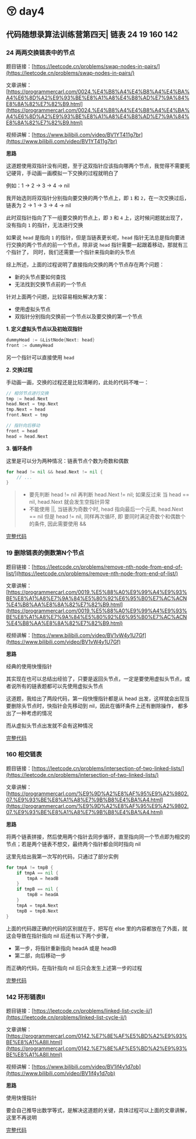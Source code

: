 # 😚 day4

## 代码随想录算法训练营第四天| 链表 24 19 160 142

### 24 两两交换链表中的节点

题目链接：[https://leetcode.cn/problems/swap-nodes-in-pairs/](https://leetcode.cn/problems/swap-nodes-in-pairs/)

文章讲解：[https://programmercarl.com/0024.%E4%B8%A4%E4%B8%A4%E4%BA%A4%E6%8D%A2%E9%93%BE%E8%A1%A8%E4%B8%AD%E7%9A%84%E8%8A%82%E7%82%B9.html](https://programmercarl.com/0024.%E4%B8%A4%E4%B8%A4%E4%BA%A4%E6%8D%A2%E9%93%BE%E8%A1%A8%E4%B8%AD%E7%9A%84%E8%8A%82%E7%82%B9.html)

视频讲解：[https://www.bilibili.com/video/BV1YT411g7br](https://www.bilibili.com/video/BV1YT411g7br)

**思路**

这道题使用双指针没有问题，至于这双指针应该指向哪两个节点，我觉得不需要死记硬背，手动画一画模拟一下交换的过程就明白了

例如：1 -> 2 -> 3 -> 4 -> nil

我开始选则将双指针分别指向要交换的两个节点上，即 `1` 和 `2`，在一次交换过后，链表为 2 -> 1 -> 3 -> 4 -> nil

此时双指针指向了下一组要交换的节点上，即 `3` 和 `4` 上，这时候问题就出现了，没有指向 `1` 的指针，无法进行交换

如果说 `head` 是指向 `1` 的指针，但是当链表更长呢，`head` 指针无法总是指向要进行交换的两个节点的前一个节点，除非说 `head` 指针需要一起跟着移动，那就有三个指针了， 同时，我们还需要一个指针来指向新的头节点

综上所述，上面的过程说明了直接指向交换的两个节点存在两个问题：

* 新的头节点要如何查找
* 无法找到交换节点前的一个节点

针对上面两个问题，比较容易相处解决方案：

* 使用虚拟头节点
* 双指针分别指向交换前一个节点以及要交换的第一个节点

**1. 定义虚拟头节点以及初始双指针**

```go
dummyHead := &ListNode{Next: head}
front := dummyHead
```

另一个指针可以直接使用 `head`

**2. 交换过程**

手动画一画，交换的过程还是比较清晰的，此处的代码不唯一：

```go
// 相邻节点进行交换
tmp := head.Next
head.Next = tmp.Next
tmp.Next = head
front.Next = tmp

// 指针向后移动
front = head
head = head.Next
```

**3. 循环条件**

这里是可以分为两种情况：链表节点个数为奇数和偶数

```go
for head != nil && head.Next != nil {
    // ...
}
```

> * 要先判断 head != nil 再判断 head.Next != nil; 如果反过来 当 head == nil, head.Next 就会发生空指针异常
> * 不能使用 ||, 当链表为奇数个时, head 指向最后一个元素, head.Next == nil 但是 head != nil, 同样再次循环, 即 要同时满足奇数个和偶数个的条件, 因此需要使用 &&

[完整代码](https://github.com/hd2yao/leetcode/tree/master/training/day4/0024\_swap\_nodes\_in\_pairs.go)

### 19 删除链表的倒数第N个节点

题目链接：[https://leetcode.cn/problems/remove-nth-node-from-end-of-list/](https://leetcode.cn/problems/remove-nth-node-from-end-of-list/)

文章讲解：[https://programmercarl.com/0019.%E5%88%A0%E9%99%A4%E9%93%BE%E8%A1%A8%E7%9A%84%E5%80%92%E6%95%B0%E7%AC%ACN%E4%B8%AA%E8%8A%82%E7%82%B9.html](https://programmercarl.com/0019.%E5%88%A0%E9%99%A4%E9%93%BE%E8%A1%A8%E7%9A%84%E5%80%92%E6%95%B0%E7%AC%ACN%E4%B8%AA%E8%8A%82%E7%82%B9.html)

视频讲解：[https://www.bilibili.com/video/BV1vW4y1U7Gf](https://www.bilibili.com/video/BV1vW4y1U7Gf)

**思路**

经典的使用快慢指针

其实现在也可以总结出经验了，只要是返回头节点，一定是要使用虚拟头节点，或者说所有的链表题都可以先使用虚拟头节点

这道题，我给出了两段代码，第一段快慢指针都是从 head 出发，这样就会出现当要删除头节点时，快指针会先移动到 nil，因此在循环条件上还有删除操作， 都多出了一种考虑的情况

而从虚拟头节点出发就不会有这种情况

[完整代码](https://github.com/hd2yao/leetcode/tree/master/training/day4/0019\_remove\_nth\_node\_from\_end\_of\_list.go)

### 160 相交链表

题目链接：[https://leetcode.cn/problems/intersection-of-two-linked-lists/](https://leetcode.cn/problems/intersection-of-two-linked-lists/)

文章讲解：[https://programmercarl.com/%E9%9D%A2%E8%AF%95%E9%A2%9802.07.%E9%93%BE%E8%A1%A8%E7%9B%B8%E4%BA%A4.html](https://programmercarl.com/%E9%9D%A2%E8%AF%95%E9%A2%9802.07.%E9%93%BE%E8%A1%A8%E7%9B%B8%E4%BA%A4.html)

**思路**

将两个链表拼接，然后使用两个指针去同步循环，直至指向同一个节点即为相交的节点；若是两个链表不想交，最终两个指针都会同时指向 nil

这里先给出我第一次写的代码，只通过了部分实例

```go
for tmpA != tmpB {
    if tmpA == nil {
        tmpA = headB
    }
    if tmpB == nil {
        tmpB = headA
    }
    tmpA = tmpA.Next
    tmpB = tmpB.Next
}
```

上面的代码跟正确的代码的区别就在于，把写在 else 里的内容都放在了外面，就这会导致在指针指向 nil 后还有以下两个步骤，

* 第一步，将指针重新指向 headA 或是 headB
* 第二部，向后移动一步

而正确的代码，在指针指向 nil 后只会发生上述第一步的过程

[完整代码](https://github.com/hd2yao/leetcode/tree/master/training/day4/0160\_intersection\_of\_two\_linked\_list.go)

### 142 环形链表II

题目链接：[https://leetcode.cn/problems/linked-list-cycle-ii/](https://leetcode.cn/problems/linked-list-cycle-ii/)

文章讲解：[https://programmercarl.com/0142.%E7%8E%AF%E5%BD%A2%E9%93%BE%E8%A1%A8II.html](https://programmercarl.com/0142.%E7%8E%AF%E5%BD%A2%E9%93%BE%E8%A1%A8II.html)

视频讲解：[https://www.bilibili.com/video/BV1if4y1d7ob](https://www.bilibili.com/video/BV1if4y1d7ob)

**思路**

使用快慢指针

要会自己推导出数学等式，是解决这道题的关键，具体过程可以上面的文章讲解，这里不再说明

[完整代码](https://github.com/hd2yao/leetcode/tree/master/training/day4/0142\_linked\_list\_cycle\_ii.go)
